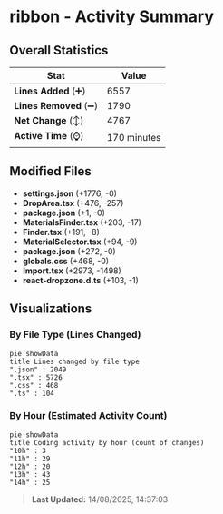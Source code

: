 # ribbon - Activity Summary 

## Overall Statistics

| Stat                   | Value                                                             |
| ---------------------- | ----------------------------------------------------------------- |
| **Lines Added** (➕)   | 6557                                          |
| **Lines Removed** (➖) | 1790                                        |
| **Net Change** (↕)    | 4767                |
| **Active Time** (⌚)   | 170 minutes |


## Modified Files
- **settings.json** (+1776, -0)
- **DropArea.tsx** (+476, -257)
- **package.json** (+1, -0)
- **MaterialsFinder.tsx** (+203, -17)
- **Finder.tsx** (+191, -8)
- **MaterialSelector.tsx** (+94, -9)
- **package.json** (+272, -0)
- **globals.css** (+468, -0)
- **Import.tsx** (+2973, -1498)
- **react-dropzone.d.ts** (+103, -1)

## Visualizations

### By File Type (Lines Changed)

```mermaid
pie showData
title Lines changed by file type
".json" : 2049
".tsx" : 5726
".css" : 468
".ts" : 104
```

### By Hour (Estimated Activity Count)

```mermaid
pie showData
title Coding activity by hour (count of changes)
"10h" : 3
"11h" : 29
"12h" : 20
"13h" : 43
"14h" : 25
```


> **Last Updated:** 14/08/2025, 14:37:03